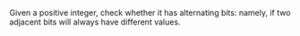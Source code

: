 Given a positive integer, check whether it has alternating bits: namely, if two adjacent bits will always have different values.
